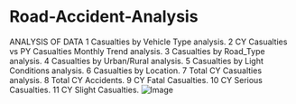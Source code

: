 # Road-Accident-Analysis 
  ANALYSIS OF DATA
1 Casualties by Vehicle Type analysis.
2 CY Casualties vs PY Casualties Monthly Trend analysis.
3 Casualties by Road_Type analysis.
4 Casualties by Urban/Rural analysis.
5 Casualties by Light Conditions analysis.
6 Casualties by Location.
7 Total CY Casualties analysis.
8 Total CY Accidents.
9 CY Fatal Casualties.
10 CY Serious Casualties.
11 CY Slight Casualties.
![Image](https://github.com/user-attachments/assets/cf8432a1-f19a-4511-be53-c5d9ccf909c3)
